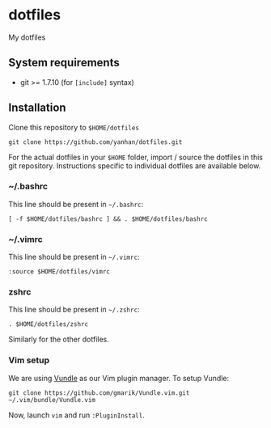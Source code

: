 dotfiles
========

My dotfiles

## System requirements

- git >= 1.7.10 (for `[include]` syntax)

## Installation

Clone this repository to `$HOME/dotfiles`

    git clone https://github.com/yanhan/dotfiles.git

For the actual dotfiles in your `$HOME` folder, import / source the dotfiles
in this git repository. Instructions specific to individual dotfiles are
available below.

### ~/.bashrc

This line should be present in `~/.bashrc`:

    [ -f $HOME/dotfiles/bashrc ] && . $HOME/dotfiles/bashrc

### ~/.vimrc

This line should be present in `~/.vimrc`:

    :source $HOME/dotfiles/vimrc

### zshrc

This line should be present in `~/.zshrc`:

    . $HOME/dotfiles/zshrc

Similarly for the other dotfiles.

### Vim setup

We are using [Vundle](https://github.com/gmarik/Vundle.vim) as our Vim plugin
manager. To setup Vundle:

    git clone https://github.com/gmarik/Vundle.vim.git ~/.vim/bundle/Vundle.vim

Now, launch `vim` and run `:PluginInstall`.
